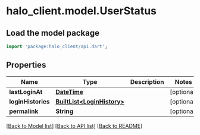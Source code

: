 # halo_client.model.UserStatus

## Load the model package
```dart
import 'package:halo_client/api.dart';
```

## Properties
Name | Type | Description | Notes
------------ | ------------- | ------------- | -------------
**lastLoginAt** | [**DateTime**](DateTime.md) |  | [optional] 
**loginHistories** | [**BuiltList&lt;LoginHistory&gt;**](LoginHistory.md) |  | [optional] 
**permalink** | **String** |  | [optional] 

[[Back to Model list]](../README.md#documentation-for-models) [[Back to API list]](../README.md#documentation-for-api-endpoints) [[Back to README]](../README.md)


